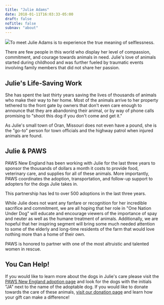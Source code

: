 ```yaml
---
title: "Julie Adams"
date: 2018-01-11T16:03:33-05:00
draft: false
noTitle: false
subnav: "about"
---
```


<p><img class="img-photo alignleft" src="/img/hbo/hbo-julie.jpg">To meet Julie Adams is to experience the true meaning of selflessness.</p>

<p>There are few people in this world who display her level of compassion, commitment, and courage towards animals in need. Julie's love of animals started during childhood and was further fueled by traumatic events involving family members that did not share her passion.</p>

<h2>Julie's Life-Saving Work</h2>

<p>She has spent the last thirty years saving the lives of thousands of animals who make their way to her home. Most of the animals arrive to her property tethered to the front gate by owners that don't even care enough to announce that they are abandoning their animal, or by way of phone calls promising to "shoot this dog if you don't come and get it."</p>

<p>As Julie's small town of Oran, Missouri does not even have a pound, she is the "go-to" person for town officials and the highway patrol when injured animals are found.</p>

<h2>Julie &amp; PAWS</h2>

<p>PAWS New England has been working with Julie for the last three years to sponsor the thousands of dollars a month it costs to provide food, veterinary care, and supplies for all of these animals. More importantly, PAWS coordinates the adoption, transportation, and follow-up support to adopters for the dogs Julie takes in.</p>

<p>This partnership has led to over 500 adoptions in the last three years.</p>

<p>While Julie does not want any fanfare or recognition for her incredible sacrifice and commitment, we are all hoping that her role in "One Nation Under Dog" will educate and encourage viewers of the importance of spay and neuter as well as the humane treatment of animals. Additionally, we are hopeful that her inspiring segment will bring some much needed attention to some of the elderly and long-time residents of the farm that would love nothing more than a home of their own.</p>

<p>PAWS is honored to partner with one of the most altruistic and talented women in rescue.</p>

<h2>You Can Help!</h2>

<p>If you would like to learn more about the dogs in Julie's care please visit the <a href="/adopt/">PAWS New England adoption page</a> and look for the dogs with the initials "JA" next to the name of the adoptable dog. If you would like to donate towards the care of these animals, <a href="/donate/">visit our donation page</a> and learn how your gift can make a difference!</p>